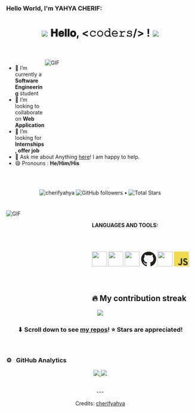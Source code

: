### Hello World, I'm YAHYA CHERIF:

<h1 align="center">
  <a target="_blank">
    <img src="https://github.com/JayantGoel001/JayantGoel001/blob/master/GIF/Earth.gif" width="24px" style="max-width:100%;">
  </a>
  𝐇𝐞𝐥𝐥𝐨, &lt;𝚌𝚘𝚍𝚎𝚛𝚜/&gt; !
  <a target="_blank">
    <img src="https://github.com/JayantGoel001/JayantGoel001/blob/master/GIF/Hi.gif" width="40px" />
  </a>
</h1>

<br/>
<br/>
<a target="_blank">
  <img align="right" height="250" width="400" alt="GIF" src="https://user-images.githubusercontent.com/74038190/225813708-98b745f2-7d22-48cf-9150-083f1b00d6c9.gif">
</a>

- 🔭 I’m currently a **Software Engineering** student
- 👯 I’m looking to collaborate on **Web Application**
- 🤔 I’m looking for **Internships, offer job**
- 💬 Ask me about Anything [here]((https://x.com/YahyaScher))! I am happy to help.
- 😄 Pronouns : **He/Him/His**

<br/>
<br/>

<p align="center">
  <img src="https://komarev.com/ghpvc/?username=cherifyahya" alt="cherifyahya" />
  <img alt="GitHub followers" src="https://img.shields.io/github/followers/cherifyahya?label=Followers&style=social"> •
  <img src="https://img.shields.io/github/stars/cherifyahya?label=Stars" alt="Total Stars">
</p>

#

<a target="_blank"><img align="left" height="230" width="230" alt="GIF" src="https://user-images.githubusercontent.com/74038190/218265814-3084a4ba-809c-4135-afc0-8685d0f634b3.gif"></a>
<br/>

**LANGUAGES AND TOOLS:**

<br/>
<br/>

<code><img height="40" width="40" src="https://cdn.jsdelivr.net/gh/devicons/devicon/icons/flask/flask-original.svg"></code>
<code><img height="40" width="40" src="https://brandslogos.com/wp-content/uploads/images/large/python-logo.png"></code>
<code><img height="40" width="40" src="https://upload.wikimedia.org/wikipedia/commons/thumb/3/3f/Git_icon.svg/1024px-Git_icon.svg.png"></code>
<code><img height="40" width="40" src="https://raw.githubusercontent.com/github/explore/80688e429a7d4ef2fca1e82350fe8e3517d3494d/topics/github-api/github-api.png"></code>
<code><img height="40" width="40" src="https://cdn.jsdelivr.net/gh/devicons/devicon/icons/java/java-original.svg"></code>
<code><img height="40" width="40" src="https://raw.githubusercontent.com/github/explore/80688e429a7d4ef2fca1e82350fe8e3517d3494d/topics/javascript/javascript.png"></code>

<br/>

#

## 🔥 My contribution streak

<p align="center">
  <a href="https://github.com/cherifyahya/github-readme-streak-stats">
    <img src="https://github-readme-streak-stats.herokuapp.com/?user=cherifyahya#version3"/>
  </a>
</p>

<h3 align="center">⬇ Scroll down to see <a href="https://github.com/cherifyahya?tab=repositories">my repos</a>! ⭐ Stars are appreciated!</h3>

<br/>

### ⚙️ &nbsp; GitHub Analytics

<p align="center">
<a href="https://github.com/cherifyahya">
  <img height="180em" src="https://github-readme-stats-eight-theta.vercel.app/api?username=cherifyahya&show_icons=true&theme=vue-light&include_all_commits=true&count_private=true" />
  <img height="180em" src="https://github-readme-stats-eight-theta.vercel.app/api/top-langs/?username=cherifyahya&layout=compact&exclude_lang=java+r&theme=vue-light" />
</a>
</p>

<div align="center">

<br/>
---

Credits: [cherifyahya](https://github.com/cherifyahya)
